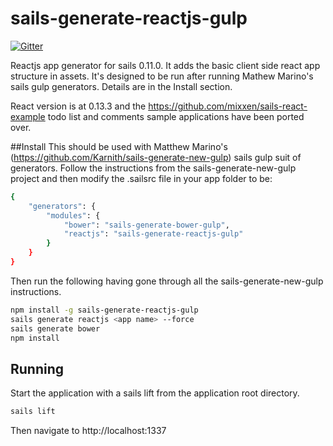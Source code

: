sails-generate-reactjs-gulp
===========================

[![Gitter](https://badges.gitter.im/Join%20Chat.svg)](https://gitter.im/Karnith/sails-generate-reactjs-gulp?utm_source=badge&utm_medium=badge&utm_campaign=pr-badge&utm_content=badge)

Reactjs app generator for sails 0.11.0. It adds the basic client side react app structure in assets. It's designed to be run after running Mathew Marino's sails gulp generators. Details are in the Install section.

React version is at 0.13.3 and the https://github.com/mixxen/sails-react-example todo list and comments sample applications have been ported over.

##Install
This should be used with Matthew Marino's (https://github.com/Karnith/sails-generate-new-gulp) sails gulp suit of generators. Follow the instructions from the sails-generate-new-gulp project and then modify the .sailsrc file in your app folder to be:

```sh
{
    "generators": {
        "modules": {
            "bower": "sails-generate-bower-gulp",
            "reactjs": "sails-generate-reactjs-gulp"
        }
    }
}
```

Then run the following having gone through all the sails-generate-new-gulp instructions.

```sh
npm install -g sails-generate-reactjs-gulp
sails generate reactjs <app name> --force
sails generate bower
npm install
```

## Running

Start the application with a sails lift from the application root directory.

```sh
sails lift
```

Then navigate to http://localhost:1337
